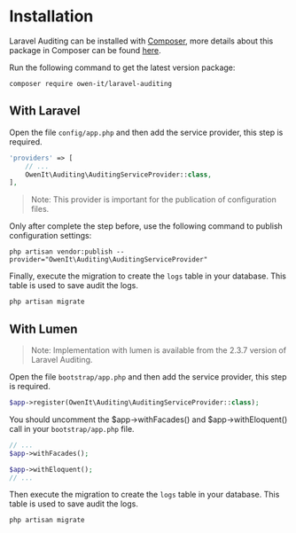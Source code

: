 # Installation

Laravel Auditing can be installed with [Composer](http://getcomposer.org/doc/00-intro.md), more details about this package in Composer can be found [here](https://packagist.org/packages/owen-it/laravel-auditing).

Run the following command to get the latest version package:

```
composer require owen-it/laravel-auditing
```

## With Laravel
Open the file ```config/app.php``` and then add the service provider, this step is required.

```php
'providers' => [
    // ...
    OwenIt\Auditing\AuditingServiceProvider::class,
],
```
> Note: This provider is important for the publication of configuration files.

Only after complete the step before, use the following command to publish configuration settings:

```
php artisan vendor:publish --provider="OwenIt\Auditing\AuditingServiceProvider"
```
Finally, execute the migration to create the ```logs``` table in your database. This table is used to save audit the logs.

```
php artisan migrate
```

## With Lumen 
> Note: Implementation with lumen is available from the 2.3.7 version of Laravel Auditing.

Open the file ```bootstrap/app.php``` and then add the service provider, this step is required.

```php
$app->register(OwenIt\Auditing\AuditingServiceProvider::class);
```
You should uncomment the $app->withFacades() and $app->withEloquent() call in your `bootstrap/app.php` file.
```php
// ...
$app->withFacades();

$app->withEloquent();
// ...
```

Then execute the migration to create the ```logs``` table in your database. This table is used to save audit the logs.
```
php artisan migrate
```
